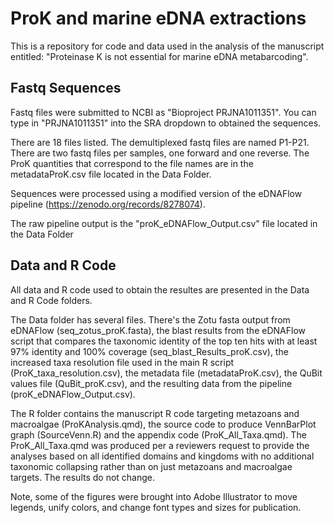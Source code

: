# ProK and marine eDNA extractions

This is a repository for code and data used in the analysis of the manuscript entitled: "Proteinase K is not essential for marine eDNA metabarcoding".

## Fastq Sequences
Fastq files were submitted to NCBI as "Bioproject PRJNA1011351". You can type in "PRJNA1011351" into the SRA dropdown to obtained the sequences. 

There are 18 files listed. The demultiplexed fastq files are named P1-P21. There are two fastq files per samples, one forward and one reverse. 
The ProK quantities that correspond to the file names are in the metadataProK.csv file located in the Data Folder.

Sequences were processed using a modified version of the eDNAFlow pipeline (https://zenodo.org/records/8278074).

The raw pipeline output is the "proK_eDNAFlow_Output.csv" file located in the Data Folder

## Data and R Code

All data and R code used to obtain the resultes are presented in the Data and R Code folders.

The Data folder has several files. There's the Zotu fasta output from eDNAFlow (seq_zotus_proK.fasta), the blast results from the eDNAFlow script that compares the taxonomic identity of the top ten hits with at least 97% identity and 100% coverage (seq_blast_Results_proK.csv), the increased taxa resolution file used in the main R script (ProK_taxa_resolution.csv), the metadata file (metadataProK.csv), the QuBit values file (QuBit_proK.csv), and the resulting data from the pipeline (proK_eDNAFlow_Output.csv).

The R folder contains the manuscript R code targeting metazoans and macroalgae (ProKAnalysis.qmd), the source code to produce VennBarPlot graph (SourceVenn.R) and the appendix code (ProK_All_Taxa.qmd). The ProK_All_Taxa.qmd was produced per a reviewers request to provide the analyses based on all identified domains and kingdoms with no additional taxonomic collapsing rather than on just metazoans and macroalgae targets. The results do not change.

Note, some of the figures were brought into Adobe Illustrator to move legends, unify colors, and change font types and sizes for publication.
